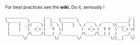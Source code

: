 For best practices see the **wiki**. Do it, seriously !

```
__________       .__    ________                       ._.
\______   \ ____ |  |__ \______ \   ____   _____ ______| |
 |    |  _//  _ \|  |  \ |    |  \ /  _ \ /     \\____ \ |
 |    |   (  <_> )   Y  \|    `   (  <_> )  Y Y  \  |_> >|
 |______  /\____/|___|  /_______  /\____/|__|_|  /   __/__
        \/            \/        \/             \/|__|   \/
        
```
